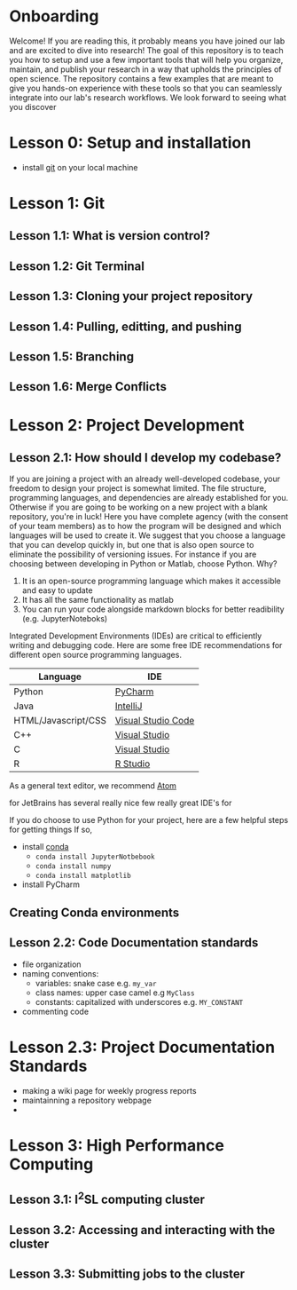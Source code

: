 # Onboarding

Welcome! If you are reading this, it probably means you have joined our lab and are excited to dive into research!
The goal of this repository is to teach you how to setup and use a few important tools that will help you organize, maintain, and publish your research in a way that upholds the principles of open science. The repository contains a few examples that are meant to give you hands-on experience with these tools so that you can seamlessly integrate into our lab's research workflows. We look forward to seeing what you discover


# Lesson 0: Setup and installation
- install [git](https://git-scm.com/downloads) on your local machine


# Lesson 1: Git
## Lesson 1.1: What is version control?
## Lesson 1.2: Git Terminal
## Lesson 1.3: Cloning your project repository
## Lesson 1.4: Pulling, editting, and pushing
## Lesson 1.5: Branching
## Lesson 1.6: Merge Conflicts

# Lesson 2: Project Development

## Lesson 2.1: How should I develop my codebase?
 If you are joining a project with an already well-developed codebase, your freedom to design your project is somewhat limited. The file structure, programming languages, and dependencies are already established for you. Otherwise if you are going to be working on a new project with a blank repository, you're in luck! Here you have complete agency (with the consent of your team members) as to how the program will be designed and which languages will be used to create it. We suggest that you choose a language that you can develop quickly in, but one that is also open source to eliminate the possibility of versioning issues. For instance if you are choosing between developing in Python or Matlab, choose Python. Why? 
 1) It is an open-source programming language which makes it accessible and easy to update
 2) It has all the same functionality as matlab
 3) You can run your code alongside markdown blocks for better readibility (e.g. JupyterNoteboks)


Integrated Development Environments (IDEs) are critical to efficiently writing and debugging code. Here are some free IDE recommendations for different open source programming languages.


| Language  | IDE |
| ------------- | ------------- |
| Python  | [PyCharm](https://www.jetbrains.com/pycharm/) |
| Java  | [IntelliJ](https://www.jetbrains.com/idea/) | 
| HTML/Javascript/CSS  | [Visual Studio Code](https://code.visualstudio.com/)  | 
| C++  | [Visual Studio](https://visualstudio.microsoft.com/vs/)  |
| C | [Visual Studio](https://visualstudio.microsoft.com/vs/) |
| R | [R Studio](https://www.rstudio.com/products/rstudio/) |

As a general text editor, we recommend [Atom](https://atom.io/)




for JetBrains has several really nice few really great IDE's for 

If you do choose to use Python for your project, here are a few helpful steps for getting things If so,


- install [conda](https://conda.io/projects/conda/en/latest/user-guide/install/index.html)
  - `conda install JupyterNotbebook`
  - `conda install numpy`
  - `conda install matplotlib`
- install PyCharm
 ## Creating Conda environments

## Lesson 2.2: Code Documentation standards
  - file organization
  - naming conventions:
    - variables: snake case e.g. `my_var`
    - class names: upper case camel e.g `MyClass`
    - constants: capitalized with underscores e.g. `MY_CONSTANT`
  - commenting code
# Lesson 2.3: Project Documentation Standards
  - making a wiki page for weekly progress reports
  - maintainning a repository webpage
  - 
 
# Lesson 3: High Performance Computing 
## Lesson 3.1: I<sup>2</sup>SL computing cluster
## Lesson 3.2: Accessing and interacting with the cluster
## Lesson 3.3: Submitting jobs to the cluster

